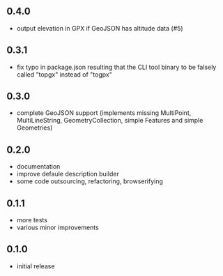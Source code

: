 0.4.0
-----
* output elevation in GPX if GeoJSON has altitude data (#5)

0.3.1
-----
* fix typo in package.json resulting that the CLI tool binary to be falsely called "topgx" instead of "togpx"

0.3.0
-----
* complete GeoJSON support (implements missing MultiPoint, MultiLineString, GeometryCollection, simple Features and simple Geometries)

0.2.0
-----
* documentation
* improve defaule description builder
* some code outsourcing, refactoring, browserifying

0.1.1
-----
* more tests
* various minor improvements

0.1.0
-----
* initial release

